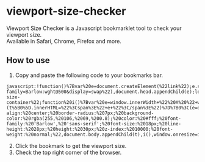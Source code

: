 # viewport-size-checker
Viewport Size Checker is a Javascript bookmarklet tool to check your viewport size.<br>
Available in Safari, Chrome, Firefox and more.

## How to use
1. Copy and paste the following code to your bookmarks bar.
```
javascript:!function()%7Bvar%20e=document.createElement(%22link%22);e.setAttribute(%22rel%22,%22stylesheet%22),e.setAttribute(%22type%22,%22text/css%22),e.setAttribute(%22href%22,%22https://fonts.googleapis.com/css2?family=Barlow:wght@500&display=swap%22),document.head.appendChild(e);let%20n=%22viewport-size-container%22;function%20i()%7Bvar%20e=window.innerWidth+%22%20X%20%22+window.innerHeight,t=document.getElementsByClassName(n);0%3Ct.length&&(t%5B0%5D.innerHTML=%22%3Cspan%3E%22+e+%22%3C/span%3E%22)%7D%7B0%3C(e=document.getElementsByClassName(n)).length&&e%5B0%5D.parentNode.removeChild(e%5B0%5D);let%20t=document.createElement(%22div%22);t.className=n,t.style.cssText=%22position:%20fixed;%20padding:%201px%2014px;%20top:%2018px;%20right:%2020px;%20text-align:%20center;%20border-radius:%207px;%20background-color:%20rgba(255,%20106,%2069,%200.8);%20color:%20#fff;%20font-family:%20'Barlow',%20'sans-serif';%20font-size:%2018px;%20line-height:%2028px;%20height:%2030px;%20z-index:%2010000;%20font-weight:%20normal;%22,document.body.appendChild(t),i(),window.onresize=i,t.addEventListener(%22click%22,function(e)%7Be.preventDefault(),t.parentNode.removeChild(t),window.onresize=null%7D)%7D%7D();
```
2. Click the bookmark to get the viewport size.
3. Check the top right corner of the browser.
